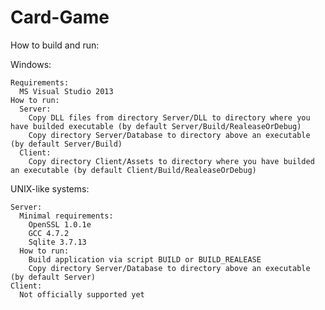 Card-Game
=========
How to build and run:

  Windows:
  
    Requirements:
      MS Visual Studio 2013
    How to run:
      Server:
        Copy DLL files from directory Server/DLL to directory where you have builded executable (by default Server/Build/RealeaseOrDebug)
        Copy directory Server/Database to directory above an executable (by default Server/Build)
      Client:
        Copy directory Client/Assets to directory where you have builded an executable (by default Client/Build/RealeaseOrDebug)
  UNIX-like systems:
  
    Server:
      Minimal requirements:
        OpenSSL 1.0.1e
        GCC 4.7.2
        Sqlite 3.7.13
      How to run:
        Build application via script BUILD or BUILD_REALEASE
        Copy directory Server/Database to directory above an executable (by default Server)
    Client:
      Not officially supported yet
